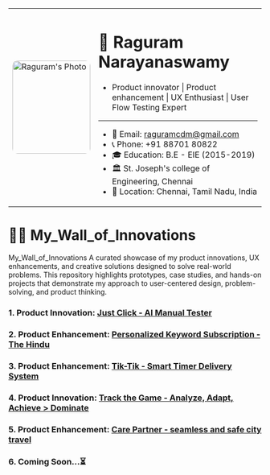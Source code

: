 <table>
  <tr>
    <td>
      <img src="https://github.com/Raguram-N/Hello/blob/main/Pic__.jpg" width="155" height="185" style="border-radius:10px;" alt="Raguram's Photo" />
    </td>
    <td>


# 💼 Raguram Narayanaswamy
* Product innovator | Product enhancement | UX Enthusiast | User Flow Testing Expert
---
* 📧 Email: [raguramcdm@gmail.com](mailto:raguramcdm@gmail.com)
* 📞 Phone: +91 88701 80822
* 🎓 Education: B.E - EIE (2015-2019)
* 🏛️ St. Joseph's college of Engineering, Chennai
* 📍 Location: Chennai, Tamil Nadu, India

 </tr>
</table>

# 🧑‍💻 My_Wall_of_Innovations
My_Wall_of_Innovations A curated showcase of my product innovations, UX enhancements, and creative solutions designed to solve real-world problems. This repository highlights prototypes, case studies, and hands-on projects that demonstrate my approach to user-centered design, problem-solving, and product thinking.

### 1. Product Innovation: [Just Click - AI Manual Tester](https://github.com/Raguram-N/AI_Manual_Tester/blob/main/README.md)
### 2. Product Enhancement: [Personalized Keyword Subscription - The Hindu](https://github.com/Raguram-N/The_Hindu/blob/main/README.md)
### 3. Product Enhancement: [Tik-Tik - Smart Timer Delivery System](https://github.com/Raguram-N/Tik-Tik_-_Smart_Delivery/blob/main/README.md)
### 4. Product Innovation: [Track the Game - Analyze, Adapt, Achieve > Dominate](https://github.com/Raguram-N/Track-The-Game/blob/main/README.md)
### 5.  Product Enhancement: [Care Partner - seamless and safe city travel](https://github.com/Raguram-N/Smart-Multi-Stop-Ride---case-study/blob/main/README.md)
### 6. Coming Soon...⏳ 


